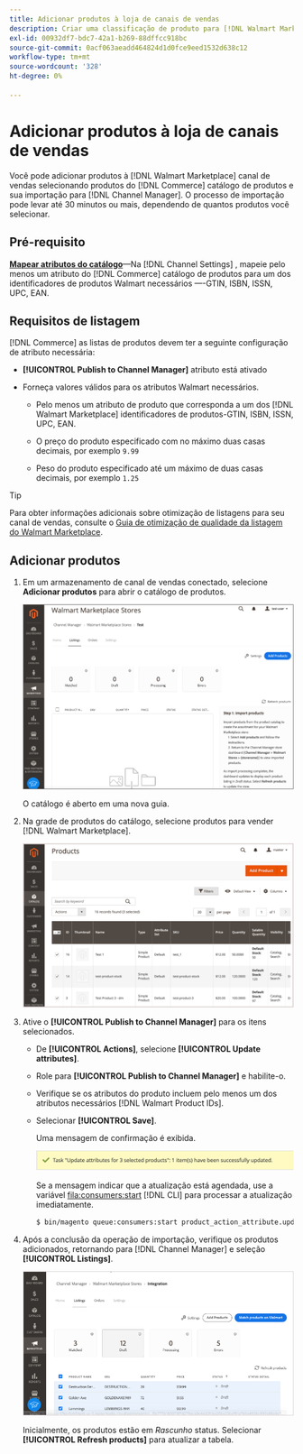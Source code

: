 ```yaml
---
title: Adicionar produtos à loja de canais de vendas
description: Criar uma classificação de produto para [!DNL Walmart Marketplace] vendas adicionando produtos do catálogo ao canal de vendas
exl-id: 00932df7-bdc7-42a1-b269-88dffcc918bc
source-git-commit: 0acf063aeadd464824d1d0fce9eed1532d638c12
workflow-type: tm+mt
source-wordcount: '328'
ht-degree: 0%

---
```



# Adicionar produtos à loja de canais de vendas

Você pode adicionar produtos à [!DNL Walmart Marketplace] canal de vendas selecionando produtos do [!DNL Commerce] catálogo de produtos e sua importação para [!DNL Channel Manager].
O processo de importação pode levar até 30 minutos ou mais, dependendo de quantos produtos você selecionar.

## Pré-requisito

**[Mapear atributos do catálogo](map-catalog-attributes.md)**—Na [!DNL Channel Settings] , mapeie pelo menos um atributo do [!DNL Commerce] catálogo de produtos para um dos identificadores de produtos Walmart necessários —-GTIN, ISBN, ISSN, UPC, EAN.

## Requisitos de listagem

[!DNL Commerce] as listas de produtos devem ter a seguinte configuração de atributo necessária:

- **[!UICONTROL Publish to Channel Manager]** atributo está ativado

- Forneça valores válidos para os atributos Walmart necessários.

   - Pelo menos um atributo de produto que corresponda a um dos [!DNL Walmart Marketplace] identificadores de produtos-GTIN, ISBN, ISSN, UPC, EAN.

   - O preço do produto especificado com no máximo duas casas decimais, por exemplo `9.99`

   - Peso do produto especificado até um máximo de duas casas decimais, por exemplo `1.25`

>[!TIP]
>
>Para obter informações adicionais sobre otimização de listagens para seu canal de vendas, consulte o [Guia de otimização de qualidade da listagem do Walmart Marketplace](https://marketplace.walmart.com/wp-content/uploads/2020/09/WMP_listing_quality_optimization_guide.pdf).

## Adicionar produtos

1. Em um armazenamento de canal de vendas conectado, selecione **Adicionar produtos** para abrir o catálogo de produtos.

   ![Adicionar produtos à loja de canais de vendas](assets/add-initial-products-to-connected-channel.png)

   O catálogo é aberto em uma nova guia.

1. Na grade de produtos do catálogo, selecione produtos para vender [!DNL Walmart Marketplace].

   ![Enviar produtos para a loja de canais de vendas](assets/select-products-from-catalog.png)

1. Ative o **[!UICONTROL Publish to Channel Manager]** para os itens selecionados.

   - De **[!UICONTROL Actions]**, selecione **[!UICONTROL Update attributes]**.

   - Role para **[!UICONTROL Publish to Channel Manager]** e habilite-o.

   - Verifique se os atributos do produto incluem pelo menos um dos atributos necessários [!DNL Walmart Product IDs].

   - Selecionar **[!UICONTROL Save]**.

      Uma mensagem de confirmação é exibida.

      ![Importação de produto do catálogo para a mensagem de confirmação do canal de vendas](assets/product-import-from-catalog-confirmation.png)

      Se a mensagem indicar que a atualização está agendada, use a variável [fila:consumers:start](https://devdocs.magento.com/guides/v2.4/config-guide/cli/config-cli-subcommands-queue.html) [!DNL CLI] para processar a atualização imediatamente.

      ```bash
      $ bin/magento queue:consumers:start product_action_attribute.update
      ```

1. Após a conclusão da operação de importação, verifique os produtos adicionados, retornando para [!DNL Channel Manager] e seleção **[!UICONTROL Listings]**.

   ![Produtos importados para o canal de vendas conectado](assets/products-in-marketplace-sales-channel.png)

   Inicialmente, os produtos estão em *Rascunho* status. Selecionar **[!UICONTROL Refresh products]** para atualizar a tabela.

